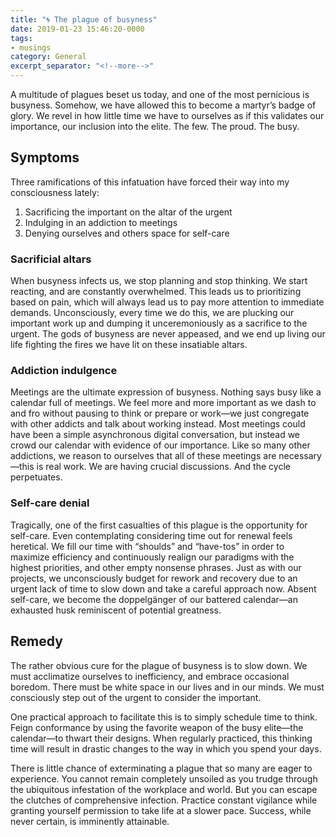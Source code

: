 ```yaml
---
title: "🌀 The plague of busyness"
date: 2019-01-23 15:46:20-0000
tags:
- musings
category: General
excerpt_separator: "<!--more-->"
---
```


A multitude of plagues beset us today, and one of the most pernicious is busyness. Somehow, we have allowed this to become a martyr’s badge of glory. We revel in how little time we have to ourselves as if this validates our importance, our inclusion into the elite. The few. The proud. The busy.

<!--more-->

## Symptoms
Three ramifications of this infatuation have forced their way into my consciousness lately:

1. Sacrificing the important on the altar of the urgent
2. Indulging in an addiction to meetings
3. Denying ourselves and others space for self-care

### Sacrificial altars
When busyness infects us, we stop planning and stop thinking. We start reacting, and are constantly overwhelmed. This leads us to prioritizing based on pain, which will always lead us to pay more attention to immediate demands. Unconsciously, every time we do this, we are plucking our important work up and dumping it unceremoniously as a sacrifice to the urgent. The gods of busyness are never appeased, and we end up living our life fighting the fires we have lit on these insatiable altars.

### Addiction indulgence
Meetings are the ultimate expression of busyness. Nothing says busy like a calendar full of meetings. We feel more and more important as we dash to and fro without pausing to think or prepare or work—we just congregate with other addicts and talk about working instead. Most meetings could have been a simple asynchronous digital conversation, but instead we crowd our calendar with evidence of our importance. Like so many other addictions, we reason to ourselves that all of these meetings are necessary—this is real work. We are having crucial discussions. And the cycle perpetuates.

### Self-care denial
Tragically, one of the first casualties of this plague is the opportunity for self-care. Even contemplating considering time out for renewal feels heretical. We fill our time with “shoulds” and “have-tos” in order to maximize efficiency and continuously realign our paradigms with the highest priorities, and other empty nonsense phrases. Just as with our projects, we unconsciously budget for rework and recovery due to an urgent lack of time to slow down and take a careful approach now. Absent self-care, we become the doppelgänger of our battered calendar—an exhausted husk reminiscent of potential greatness.


## Remedy
The rather obvious cure for the plague of busyness is to slow down. We must acclimatize ourselves to inefficiency, and embrace occasional boredom. There must be white space in our lives and in our minds. We must consciously step out of the urgent to consider the important.

One practical approach to facilitate this is to simply schedule time to think. Feign conformance by using the favorite weapon of the busy elite—the calendar—to thwart their designs. When regularly practiced, this thinking time will result in drastic changes to the way in which you spend your days.

There is little chance of exterminating a plague that so many are eager to experience. You cannot remain completely unsoiled as you trudge through the ubiquitous infestation of the workplace and world. But you can escape the clutches of comprehensive infection. Practice constant vigilance while granting yourself permission to take life at a slower pace. Success, while never certain, is imminently attainable.